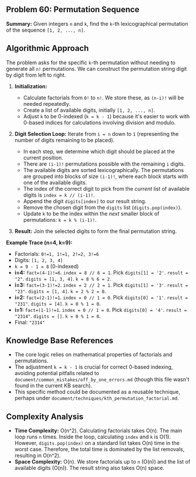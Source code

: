 ## Problem 60: Permutation Sequence

**Summary:** Given integers `n` and `k`, find the `k`-th lexicographical permutation of the sequence `[1, 2, ..., n]`.

## Algorithmic Approach

The problem asks for the specific `k`-th permutation without needing to generate all `n!` permutations. We can construct the permutation string digit by digit from left to right.

1.  **Initialization:**
    *   Calculate factorials from `0!` to `n!`. We store these, as `(n-i)!` will be needed repeatedly.
    *   Create a list of available digits, initially `[1, 2, ..., n]`.
    *   Adjust `k` to be 0-indexed (`k = k - 1`) because it's easier to work with 0-based indices for calculations involving division and modulo.

2.  **Digit Selection Loop:** Iterate from `i = n` down to `1` (representing the number of digits remaining to be placed).
    *   In each step, we determine which digit should be placed at the current position.
    *   There are `(i-1)!` permutations possible with the remaining `i` digits.
    *   The available digits are sorted lexicographically. The permutations are grouped into blocks of size `(i-1)!`, where each block starts with one of the available digits.
    *   The index of the correct digit to pick from the *current* list of available digits is `index = k // (i-1)!`.
    *   Append the digit `digits[index]` to our result string.
    *   Remove the chosen digit from the `digits` list (`digits.pop(index)`).
    *   Update `k` to be the index within the *next* smaller block of permutations: `k = k % (i-1)!`.

3.  **Result:** Join the selected digits to form the final permutation string.

**Example Trace (n=4, k=9):**

*   Factorials: `0!=1, 1!=1, 2!=2, 3!=6`
*   Digits: `[1, 2, 3, 4]`
*   `k = 9 - 1 = 8` (0-indexed)
*   **i=4:** `fact=(4-1)!=6`. `index = 8 // 6 = 1`. Pick `digits[1] = '2'`. `result = "2"`. `digits = [1, 3, 4]`. `k = 8 % 6 = 2`.
*   **i=3:** `fact=(3-1)!=2`. `index = 2 // 2 = 1`. Pick `digits[1] = '3'`. `result = "23"`. `digits = [1, 4]`. `k = 2 % 2 = 0`.
*   **i=2:** `fact=(2-1)!=1`. `index = 0 // 1 = 0`. Pick `digits[0] = '1'`. `result = "231"`. `digits = [4]`. `k = 0 % 1 = 0`.
*   **i=1:** `fact=(1-1)!=1`. `index = 0 // 1 = 0`. Pick `digits[0] = '4'`. `result = "2314"`. `digits = []`. `k = 0 % 1 = 0`.
*   Final: `"2314"`

## Knowledge Base References

*   The core logic relies on mathematical properties of factorials and permutations.
*   The adjustment `k = k - 1` is crucial for correct 0-based indexing, avoiding potential pitfalls related to `document/common_mistakes/off_by_one_errors.md` (though this file wasn't found in the current KB search).
*   This specific method could be documented as a reusable technique, perhaps under `document/techniques/kth_permutation_factorial.md`.

## Complexity Analysis

*   **Time Complexity:** O(n^2). Calculating factorials takes O(n). The main loop runs `n` times. Inside the loop, calculating `index` and `k` is O(1). However, `digits.pop(index)` on a standard list takes O(n) time in the worst case. Therefore, the total time is dominated by the list removals, resulting in O(n^2).
*   **Space Complexity:** O(n). We store factorials up to `n` (O(n)) and the list of available digits (O(n)). The result string also takes O(n) space. 
